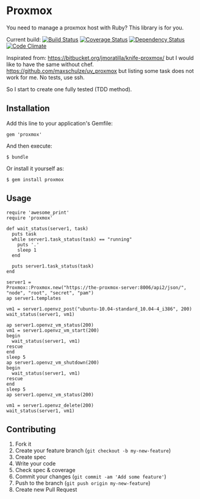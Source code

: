 # Proxmox

You need to manage a proxmox host with Ruby? This library is for you.

Current build:
[![Build Status](https://travis-ci.org/nledez/proxmox.png)](https://travis-ci.org/nledez/proxmox)
[![Coverage Status](https://coveralls.io/repos/nledez/proxmox/badge.png)](https://coveralls.io/r/nledez/proxmox)
[![Dependency Status](https://gemnasium.com/nledez/proxmox.png)](https://gemnasium.com/nledez/proxmox)
[![Code Climate](https://codeclimate.com/github/nledez/proxmox.png)](https://codeclimate.com/github/nledez/proxmox)

Inspirated from:
https://bitbucket.org/jmoratilla/knife-proxmox/ but I would like to have
the same without chef.
https://github.com/maxschulze/uv_proxmox but listing some task does not
work for me. No tests, use ssh.

So I start to create one fully tested (TDD method).


## Installation

Add this line to your application's Gemfile:

    gem 'proxmox'

And then execute:

    $ bundle

Or install it yourself as:

    $ gem install proxmox

## Usage

    require 'awesome_print'
    require 'proxmox'
    
    def wait_status(server1, task)
      puts task
      while server1.task_status(task) == "running"
        puts '.'
        sleep 1
      end
    
      puts server1.task_status(task)
    end
    
    server1 =
    Proxmox::Proxmox.new("https://the-proxmox-server:8006/api2/json/",
    "node", "root", "secret", "pam")
    ap server1.templates
    
    vm1 = server1.openvz_post("ubuntu-10.04-standard_10.04-4_i386", 200)
    wait_status(server1, vm1)
    
    ap server1.openvz_vm_status(200)
    vm1 = server1.openvz_vm_start(200)
    begin
      wait_status(server1, vm1)
    rescue
    end
    sleep 5
    ap server1.openvz_vm_shutdown(200)
    begin
      wait_status(server1, vm1)
    rescue
    end
    sleep 5
    ap server1.openvz_vm_status(200)
    
    vm1 = server1.openvz_delete(200)
    wait_status(server1, vm1)

## Contributing

1. Fork it
2. Create your feature branch (`git checkout -b my-new-feature`)
3. Create spec
4. Write your code
5. Check spec & coverage
6. Commit your changes (`git commit -am 'Add some feature'`)
7. Push to the branch (`git push origin my-new-feature`)
8. Create new Pull Request
